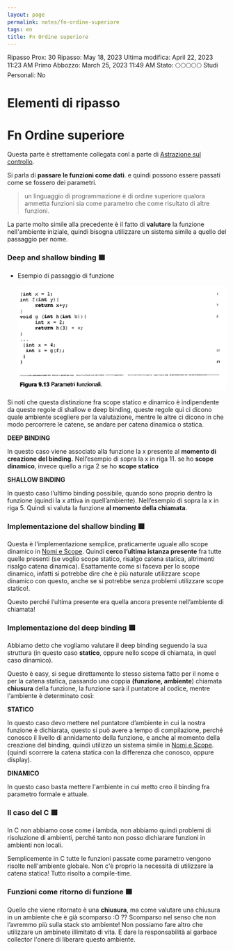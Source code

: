 ```yaml
---
layout: page
permalink: notes/fn-ordine-superiore
tags: en
title: Fn Ordine superiore
---
```


Ripasso Prox: 30
Ripasso: May 18, 2023
Ultima modifica: April 22, 2023 11:23 AM
Primo Abbozzo: March 25, 2023 11:49 AM
Stato: 🌕🌕🌕🌕🌕
Studi Personali: No

# Elementi di ripasso

# Fn Ordine superiore

Questa parte è strettamente collegata conl a parte di [Astrazione sul controllo](/notes/astrazione-sul-controllo).

Si parla di **passare le funzioni come dati**. e quindi possono essere passati come se fossero dei parametri.

> un linguaggio di programmazione è di ordine superiore qualora
ammetta funzioni sia come parametro che come risultato di altre funzioni.
>

La parte molto simile alla precedente è il fatto di **valutare** la funzione nell'ambiente iniziale, quindi bisogna utilizzare un sistema simile a quello del passaggio per nome.

### Deep and shallow binding 🟩

- Esempio di passaggio di funzione

    <img src="/images/notes/image/universita/ex-notion/Fn Ordine superiore/Untitled.png" alt="image/universita/ex-notion/Fn Ordine superiore/Untitled">


Si noti che questa distinzione fra scope statico e dinamico è indipendente da queste regole di shallow e deep binding, queste regole qui ci dicono quale ambiente scegliere per la valutazione, mentre le altre ci dicono in che modo percorrere le catene, se andare per catena dinamica o statica.

**DEEP BINDING**

In questo caso viene associato alla funzione la x presente al **momento di creazione del binding.** Nell’esempio di sopra la x in riga 11. se ho **scope dinamico**, invece quello a riga 2 se ho **scope statico**

**SHALLOW BINDING**

In questo caso l’ultimo binding possibile, quando sono proprio dentro la funzione (quindi la x attiva in quell’ambiente). Nell’esempio di sopra la x in riga 5. Quindi si valuta la funzione **al momento della chiamata**.

### Implementazione del shallow binding 🟩

Questa è l'implementazione semplice, praticamente uguale allo scope dinamico in [Nomi e Scope](/notes/nomi-e-scope). Quindi **cerco l’ultima istanza presente** fra tutte quelle presenti (se voglio scope statico, risalgo catena statica, altrimenti risalgo catena dinamica). Esattamente come si faceva per lo scope dinamico, infatti si potrebbe dire che è più naturale utilizzare scope dinamico con questo, anche se si potrebbe senza problemi utilizzare scope statico!.

Questo perché l’ultima presente era quella ancora presente nell’ambiente di chiamata!

### Implementazione del deep binding 🟩

Abbiamo detto che vogliamo valutare il deep binding seguendo la sua struttura (in questo caso **statico**, oppure nello scope di chiamata, in quel caso dinamico).

Questo è easy, si segue direttamente lo stesso sistema fatto per il nome e per la catena statica, passando una coppia **(funzione, ambiente**) chiamata **chiusura** della funzione, la funzione sarà il puntatore al codice, mentre l'ambiente è determinato così:

**STATICO**

In questo caso devo mettere nel puntatore d’ambiente in cui la nostra funzione è dichiarata, questo si può avere a tempo di compilazione, perché conosco il livello di annidamento della funzione, e anche al momento della creazione del binding, quindi utilizzo un sistema simile in [Nomi e Scope](/notes/nomi-e-scope). (quindi scorrere la catena statica con la differenza che conosco, oppure display).

**DINAMICO**

In questo caso basta mettere l'ambiente in cui metto creo il binding fra parametro formale e attuale.

### Il caso del C 🟩

In C non abbiamo cose come i lambda, non abbiamo quindi problemi di risoluzione di ambienti, perché tanto non posso dichiarare funzioni in ambienti non locali.

Semplicemente in C tutte le funzioni passate come parametro vengono risolte nell'ambiente globale. Non c'è proprio la necessità di utilizzare la catena statica! Tutto risolto a compile-time.

### Funzioni come ritorno di funzione 🟩

Quello che viene ritornato è una **chiusura**, ma come valutare una chiusura in un ambiente che è già scomparso :O  ?? Scomparso nel senso che non l’avremmo più sulla stack sto ambiente! Non possiamo fare altro che utilizzare un ambinete illimitato di vita. E dare la responsabilità al garbace collector l'onere di liberare questo ambiente.